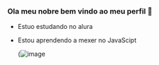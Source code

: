 ### Ola meu nobre bem vindo ao meu perfil 🗿

- Estuo estudando no alura
- Estou aprendendo a mexer no JavaScipt

  (![image](https://github.com/bren-in/bren-in/assets/169186382/19cfc1b8-3dca-4337-8dcd-f5c94def250b)
